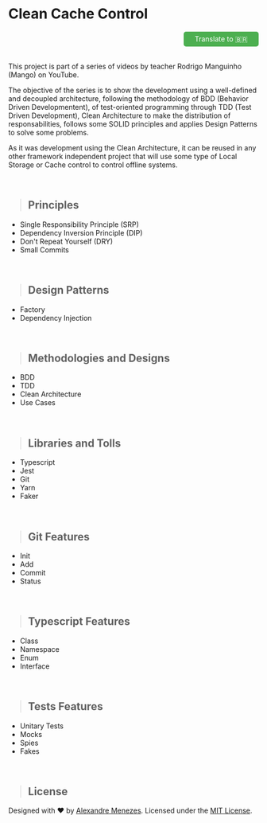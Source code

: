 # **Clean Cache Control**

<style>
  #div {
    
    display: flex;
    flex-direction: column;
    width: 100%;    
    align-items: flex-end;
  }
  #link {
      padding: 0;
      margin: 0;
      display: flex;
      justify-content: center;
      align-items: center;
      width: 30%;
      height: 30px;
      cursor: pointer;
      line-height: 3rem;
      background-color: #4CAF50;
      color: white;
      border: none;
      border-radius: 5px;
      text-decoration: none;
  }
</style>

<div id="div">
  <a id="link" href="/Readme.md"  title="Translate to Portuguese">Translate to 🇧🇷</a>
<div>

<br>

This project is part of a series of videos by teacher Rodrigo Manguinho (Mango) on YouTube.

The objective of the series is to show the development using a well-defined and decoupled architecture, following the methodology of BDD (Behavior Driven Developmentent), of test-oriented programming through TDD (Test Driven Development), Clean Architecture to make the distribution of responsabilities, follows some SOLID principles and applies Design Patterns to solve some problems.

As it was development using the Clean Architecture, it can be reused in any other framework independent project that will use some type of Local Storage or Cache control to control offline systems.

<br>

> ## Principles

- Single Responsibility Principle (SRP)
- Dependency Inversion Principle (DIP)
- Don't Repeat Yourself (DRY)
- Small Commits

<br>

> ## Design Patterns

- Factory
- Dependency Injection

<br>

> ## Methodologies and Designs

- BDD
- TDD
- Clean Architecture
- Use Cases

<br>

> ## Libraries and Tolls

- Typescript
- Jest
- Git
- Yarn
- Faker

<br>

> ## Git Features

- Init
- Add
- Commit
- Status

<br>

> ## Typescript Features

- Class
- Namespace
- Enum
- Interface

<br>

> ## Tests Features

- Unitary Tests
- Mocks
- Spies
- Fakes

<br>

> ## License

Designed with ♥ by [Alexandre Menezes](https://www.linkedin.com/in/alexandresmenezes). Licensed under the [MIT License](/License.md).
